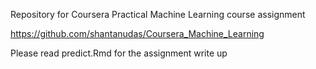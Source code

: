 Repository for Coursera Practical Machine Learning course assignment

https://github.com/shantanudas/Coursera_Machine_Learning

Please read predict.Rmd for the assignment write up

